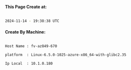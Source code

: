 
   
#### This Page Create at:

```bash

2024-11-14 - 19:38:38 UTC

```

#### Create By Machine:

```bash

Host Name : fv-az849-670

platform  : Linux-6.5.0-1025-azure-x86_64-with-glibc2.35

Ip Local  : 10.1.0.180

```

